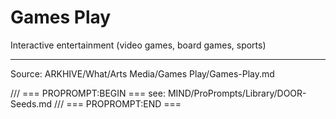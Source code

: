 # Games Play

Interactive entertainment (video games, board games, sports)

---
Source: ARKHIVE/What/Arts Media/Games Play/Games-Play.md

/// === PROPROMPT:BEGIN ===
see: MIND/ProPrompts/Library/DOOR-Seeds.md
/// === PROPROMPT:END ===
